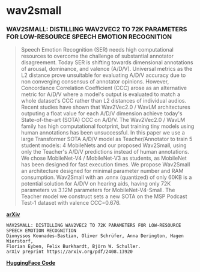 # wav2small

### WAV2SMALL: DISTILLING WAV2VEC2 TO 72K PARAMETERS FOR LOW-RESOURCE SPEECH EMOTION RECOGNITION

> Speech Emotion Recognition (SER) needs high computational resources to overcome the challenge of substantial annotator disagreement. Today SER is shifting towards dimensional annotations of arousal, dominance, and valence (A/D/V). Universal metrics as the L2 distance prove unsuitable for evaluating A/D/V accuracy due to non converging consensus of annotator opinions. However, Concordance Correlation Coefficient (CCC) arose as an alternative metric for A/D/V where a model's output is evaluated to match a whole dataset's CCC rather than L2 distances of individual audios. Recent studies have shown that Wav2Vec2.0 / WavLM architectures outputing a float value for each A/D/V dimension achieve today's State-of-the-art (SOTA) CCC on A/D/V. The Wav2Vec2.0 / WavLM family has high computational footprint, but training tiny models using human annotations has been unsuccessful. In this paper we use a large Transformer SOTA A/D/V model as Teacher/Annotator to train 5 student models: 4 MobileNets and our proposed Wav2Small, using only the Teacher's A/D/V predictions instead of human annotations. We chose MobileNet-V4 / MobileNet-V3 as students, as MobileNet has been designed for fast execution times. We propose Wav2Small an architecture designed for minimal parameter number and RAM consumption. Wav2Small with an .onnx (quantized) of only 60KB is a potential solution for A/D/V on hearing aids, having only 72K parameters vs 3.12M parameters for MobileNet-V4-Small. The Teacher model we construct sets a new SOTA on the MSP Podcast Test-1 dataset with valence CCC=0.676.

**[arXiv](https://arxiv.org/abs/2408.13920)**

```
WAV2SMALL: DISTILLING WAV2VEC2 TO 72K PARAMETERS FOR LOW-RESOURCE SPEECH EMOTION RECOGNITION
Dionyssos Kounades-Bastian, Oliver Schrüfer, Anna Derington, Hagen Wierstorf,
Florian Eyben, Felix Burkhardt, Björn W. Schuller.
arXiv preprint https://arxiv.org/pdf/2408.13920
```


**[HuggingFace Code](https://huggingface.co/dkounadis/wav2small)**

    



